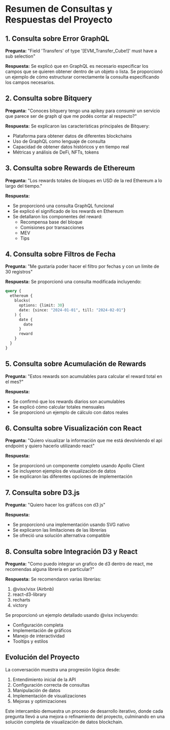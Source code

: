 # Resumen de Consultas y Respuestas del Proyecto

## 1. Consulta sobre Error GraphQL
**Pregunta:** "Field 'Transfers' of type '[EVM_Transfer_Cube!]' must have a sub selection"

**Respuesta:** Se explicó que en GraphQL es necesario especificar los campos que se quieren obtener dentro de un objeto o lista. Se proporcionó un ejemplo de cómo estructurar correctamente la consulta especificando los campos necesarios.

## 2. Consulta sobre Bitquery
**Pregunta:** "Conoces bitquery tengo una apikey para consumir un servicio que parece ser de graph ql que me podés contar al respecto?"

**Respuesta:** Se explicaron las características principales de Bitquery:
- Plataforma para obtener datos de diferentes blockchains
- Uso de GraphQL como lenguaje de consulta
- Capacidad de obtener datos históricos y en tiempo real
- Métricas y análisis de DeFi, NFTs, tokens

## 3. Consulta sobre Rewards de Ethereum
**Pregunta:** "Los rewards totales de bloques en USD de la red Ethereum a lo largo del tiempo."

**Respuesta:** 
- Se proporcionó una consulta GraphQL funcional
- Se explicó el significado de los rewards en Ethereum
- Se detallaron los componentes del reward:
  * Recompensa base del bloque
  * Comisiones por transacciones
  * MEV
  * Tips

## 4. Consulta sobre Filtros de Fecha
**Pregunta:** "Me gustaría poder hacer el filtro por fechas y con un limite de 30 registros"

**Respuesta:** Se proporcionó una consulta modificada incluyendo:
```graphql
query {
  ethereum {
    blocks(
      options: {limit: 30}
      date: {since: "2024-01-01", till: "2024-02-01"}
    ) {
      date {
        date
      }
      reward
    }
  }
}
```

## 5. Consulta sobre Acumulación de Rewards
**Pregunta:** "Estos rewards son acumulables para calcular el reward total en el mes?"

**Respuesta:** 
- Se confirmó que los rewards diarios son acumulables
- Se explicó cómo calcular totales mensuales
- Se proporcionó un ejemplo de cálculo con datos reales

## 6. Consulta sobre Visualización con React
**Pregunta:** "Quiero visualizar la información que me está devolviendo el api endpoint y quiero hacerlo utilizando react"

**Respuesta:**
- Se proporcionó un componente completo usando Apollo Client
- Se incluyeron ejemplos de visualización de datos
- Se explicaron las diferentes opciones de implementación

## 7. Consulta sobre D3.js
**Pregunta:** "Quiero hacer los gráficos con d3 js"

**Respuesta:**
- Se proporcionó una implementación usando SVG nativo
- Se explicaron las limitaciones de las librerías
- Se ofreció una solución alternativa compatible

## 8. Consulta sobre Integración D3 y React
**Pregunta:** "Como puedo integrar un grafico de d3 dentro de react, me recomendas alguna librería en particular?"

**Respuesta:**
Se recomendaron varias librerías:
1. @visx/visx (Airbnb)
2. react-d3-library
3. recharts
4. victory

Se proporcionó un ejemplo detallado usando @visx incluyendo:
- Configuración completa
- Implementación de gráficos
- Manejo de interactividad
- Tooltips y estilos

## Evolución del Proyecto
La conversación muestra una progresión lógica desde:
1. Entendimiento inicial de la API
2. Configuración correcta de consultas
3. Manipulación de datos
4. Implementación de visualizaciones
5. Mejoras y optimizaciones

Este intercambio demuestra un proceso de desarrollo iterativo, donde cada pregunta llevó a una mejora o refinamiento del proyecto, culminando en una solución completa de visualización de datos blockchain.

